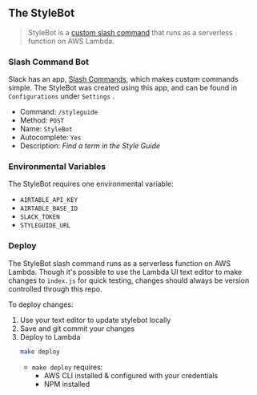 The StyleBot
------------
> StyleBot is a [custom slash command](https://api.slack.com/interactivity/slash-commands) that runs as a serverless function on AWS Lambda.

### Slash Command Bot
Slack has an app, [Slash Commands](https://slack.com/apps/A0F82E8CA-slash-commands), which makes custom commands simple. The StyleBot was created using this app, and can be found in `Configurations` under `Settings` . 
- Command: `/styleguide`
- Method: `POST`
- Name: `StyleBot`
- Autocomplete: `Yes`
- Description: _Find a term in the Style Guide_

### Environmental Variables
The StyleBot requires one environmental variable:
- `AIRTABLE_API_KEY`
- `AIRTABLE_BASE_ID`
- `SLACK_TOKEN`
- `STYLEGUIDE_URL`

### Deploy
The StyleBot slash command runs as a serverless function on AWS Lambda.  Though it's possible to use the Lambda UI text editor to make changes to `index.js` for quick testing, changes should always be version controlled through this repo.  

To deploy changes:
1.  Use your text editor to update stylebot locally
1.  Save and git commit your changes
1.  Deploy to Lambda
    ```sh
    make deploy
    ```
    - `make deploy` requires:
      - AWS CLI installed & configured with your credentials
      - NPM installed
